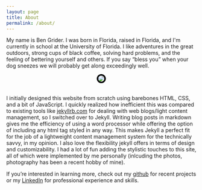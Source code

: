 ```yaml
---
layout: page
title: About
permalink: /about/
---
```


My name is Ben Grider. I was born in Florida, raised in Florida, and I'm currently in school at the University of Florida. I like adventures in the great outdoors, strong cups of black coffee, solving hard problems, and the feeling of bettering yourself and others. If you say “bless you” when your dog sneezes we will probably get along exceedingly well. 

<div style="text-align:center">
<img style="max-height:400px;margin-left:auto;margin-right:auto;border: 4px solid black;border-radius: 20px;-moz-border-radius: 20px;-khtml-border-radius: 20px;-webkit-border-radius: 20px;align:middle;" src='../assets/sanfrancisco_selfie.jpg'>
</div>
<br>


I initially designed this website from scratch using barebones HTML, CSS, and a bit of JavaScript. I quickly realized how inefficient this was compared to existing tools like [jekyllrb.com](http://jekyllrb.com/) for dealing with web blogs/light content management, so I switched over to Jekyll. Writing blog posts in markdown gives me the efficiency of using a word processor while offering the option of including any html tag styled in any way. This makes Jekyll a perfect fit for the job of a lightweight content management system for the technically savvy, in my opinion. I also love the flexibility jekyll offers in terms of design and customizability. I had a lot of fun adding the stylistic touches to this site, all of which were implemented by me personally (inlcuding the photos, photography has been a recent hobby of mine).

If you’re interested in learning more, check out my [github](https://github.com/bdgrider) for recent projects or my [LinkedIn](https://www.linkedin.com/in/bdgrider) for professional experience and skills.
